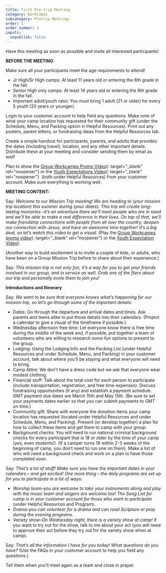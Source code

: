 ```yaml
---
title: First Pre-trip Meeting
category: Workcamps
subcategory: Pretrip Meetings
order: 1
order_number: 1
inputs:
  unpublish: false
---
```

Have this meeting as soon as possible and invite all interested participants!

**BEFORE THE MEETING**

Make sure all your participants meet the age requirements to attend!

* Jr High/Sr High camps: At least 11 years old or entering the 6th grade in the fall.
* Senior High only camps: At least 14 years old or entering the 9th grade in the fall.
* Important adult/youth ratio: You must bring 1 adult (21 or older) for every 5 youth (20 years or younger).

Login to your customer account to help field any questions. Make note of what your camp location has requested for their community gift (under the Schedule, Menu, and Packing option in Helpful Resources). Print out any posters, parent letters, or fundraising ideas from the Helpful Resources tab.

Create a simple handout for participants, parents, and adults that provides the dates (including travel), location, and any other important details. Distribute these at your meeting and consider sending them by email as well!

Plan to show the [Group Workcamps Promo Video](https://youtu.be/CvrFylFlSqU){: target="_blank" rel="noopener"} or the [Youth Expectations Video](https://vimeo.com/300598078){: target="_blank" rel="noopener"}&nbsp; (both under Helpful Resources) from your customer account. Make sure everything is working well.

**MEETING CONTENT:**

Say: *Welcome to our Mission Trip meeting! We are heading to (your mission trip location) this summer during (your dates). This trip will create long-lasting memories –it’s an adventure there we’ll meet people who are in need and we’ll be able to make a real difference in their lives. On top of that, we’ll make friendship connections with people from all over the country, deepen our connection with Jesus, and have an awesome time together! It’s a big deal, so let’s watch this video to get a visual.* (Play the [Group Workcamps promo video](https://youtu.be/CvrFylFlSqU){: target="_blank" rel="noopener"} or the [Youth Expectation Video](https://vimeo.com/300598078)).

(Another way to build excitement is to invite a couple of kids, or adults, who have been on a Group Mission Trip before to share about their experience.)

Say: *This mission trip is not only fun, it’s a way for you to get your friends involved in our group, and in service as well. Grab one of the fliers about our trip and personally invite them to join you!*

**Introductions and Itinerary**

Say: *We want to be sure that everyone knows what’s happening for our mission trip, so let’s go through some of the important details:*

* Dates: Go through the departure and arrival dates and times. Ask parents and teens alike to put those details into their calendars. (Project a calendar to give a visual of the timeframe if possible.)
* Wednesday afternoon free time: Let everyone know there is free time during the middle of the week and, if possible, put together a team of volunteers who are willing to research some fun options to present to the group.
* Lodging: Using the Lodging Info and the Packing List (under Helpful Resources and under Schedule, Menu, and Packing) in your customer account, talk about where you’ll be staying and what everyone will need to bring.
* Camp Attire: We don't have a dress code but we ask that everyone wear modest clothing.
* Financial stuff: Talk about the total cost for each person to participate (include transportation, registration, and free time expenses). Discuss fundraising opportunities (if any) and establish a payment schedule. GMT payment due dates are March 15th and May 15th. (Be sure to set your payments dates earlier so that you can submit payments to GMT on time.)&nbsp;
* Community gift: Share with everyone the donation items your camp location has requested (located under Helpful Resources and under Schedule, Menu, and Packing). Present (or develop together) a plan for how to collect these items and get them to camp with your group.&nbsp;
* Background checks: You will need to run national criminal background checks for every participant that is 18 or older by the time of your camp (yes, even students!). (If a camper turns 18 within 2-3 weeks of the beginning of camp, you don’t need to run one on them). Make a list of who will need a background check and work on a plan to have those completed soon.&nbsp;

Say: *That’s a lot of stuff! Make sure you have the important dates in your calendars – and get excited! One more thing – the daily programs are set up for you to participate in a lot of ways:*

* *Worship team–you are welcome to take your instruments along and play with the music team and singers are welcome too! The Song List for camp is in your customer account for those who want to participate* (under Helpful Resources and Program).&nbsp;
* *Drama–you can volunteer for a drama and can read Scripture or pray during the evening programs.*&nbsp;
* *Variety show–On Wednesday night, there is a variety show at camp!* If you want to try out for the show, talk to me about your act (you will need to approve their act before they try out for the variety show when at camp).&nbsp;

Say: *That’s all the information I have for you today! What questions do you have?* (Use the FAQs in your customer account to help you field any questions.)

Tell them when you’ll meet again as a team and close in prayer.&nbsp;